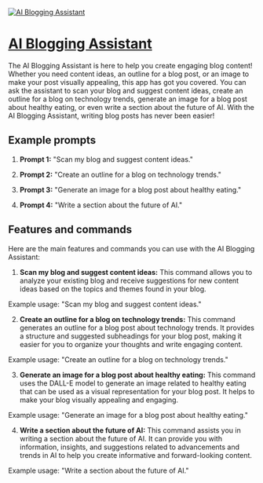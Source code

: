 [![AI Blogging Assistant](https://files.oaiusercontent.com/file-3SMREhiqgeB1hlYiV3XaO72l?se=2123-10-20T07%3A46%3A12Z&sp=r&sv=2021-08-06&sr=b&rscc=max-age%3D31536000%2C%20immutable&rscd=attachment%3B%20filename%3Ddb1933bd-5bab-4c09-bba0-280af095c3a8.png&sig=GjocVUEgYR2BmKlkhR3IuvkW%2BsTMob0/FCCMZ%2B8Kw/I%3D)](https://chat.openai.com/g/g-FdKFSp3j3-ai-blogging-assistant)

# [AI Blogging Assistant](https://chat.openai.com/g/g-FdKFSp3j3-ai-blogging-assistant)

The AI Blogging Assistant is here to help you create engaging blog content! Whether you need content ideas, an outline for a blog post, or an image to make your post visually appealing, this app has got you covered. You can ask the assistant to scan your blog and suggest content ideas, create an outline for a blog on technology trends, generate an image for a blog post about healthy eating, or even write a section about the future of AI. With the AI Blogging Assistant, writing blog posts has never been easier!

## Example prompts

1. **Prompt 1:** "Scan my blog and suggest content ideas."

2. **Prompt 2:** "Create an outline for a blog on technology trends."

3. **Prompt 3:** "Generate an image for a blog post about healthy eating."

4. **Prompt 4:** "Write a section about the future of AI."


## Features and commands

Here are the main features and commands you can use with the AI Blogging Assistant:

1. **Scan my blog and suggest content ideas:** This command allows you to analyze your existing blog and receive suggestions for new content ideas based on the topics and themes found in your blog.

Example usage: "Scan my blog and suggest content ideas."

2. **Create an outline for a blog on technology trends:** This command generates an outline for a blog post about technology trends. It provides a structure and suggested subheadings for your blog post, making it easier for you to organize your thoughts and write engaging content.

Example usage: "Create an outline for a blog on technology trends."

3. **Generate an image for a blog post about healthy eating:** This command uses the DALL-E model to generate an image related to healthy eating that can be used as a visual representation for your blog post. It helps to make your blog visually appealing and engaging.

Example usage: "Generate an image for a blog post about healthy eating."

4. **Write a section about the future of AI:** This command assists you in writing a section about the future of AI. It can provide you with information, insights, and suggestions related to advancements and trends in AI to help you create informative and forward-looking content.

Example usage: "Write a section about the future of AI."